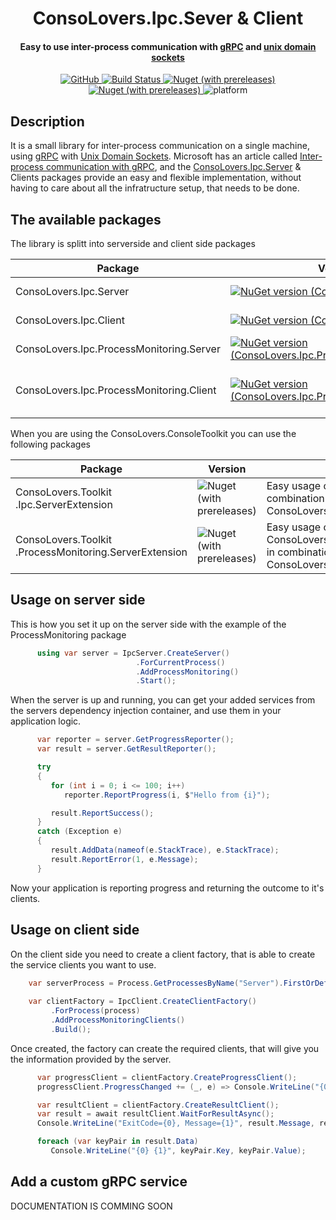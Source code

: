 <h1 align="center">ConsoLovers.Ipc.Sever & Client</h1>
<h4 align="center">Easy to use inter-process communication with <a href="https://grpc.io">gRPC</a> and <a href="https://de.wikipedia.org/wiki/Unix_Domain_Socket">unix domain sockets</a></h4>

<div align="center">
  <!-- License -->
    <a href="https://github.com/bramerdaniel/ConsoLovers.Ipc/blob/15d081396399fe773bb072f5b3e6a7102549aaf0/LICENSE">
      <img alt="GitHub" src="https://img.shields.io/github/license/bramerdaniel/ConsoLovers.Ipc?style=flat">
    </a>

  <!-- Build Status -->
  <a href="[https://travis-ci.org/choojs/choo](https://github.com/bramerdaniel/ConsoLovers.Ipc/actions/workflows/ConsoLovers.Ipc.yml)">
    <img src="https://github.com/bramerdaniel/ConsoLovers.Ipc/actions/workflows/ConsoLovers.Ipc.yml/badge.svg?branch=master" alt="Build Status" />
  </a>
  
   <!-- Server nuget package -->
  <a href="https://www.nuget.org/packages/ConsoLovers.Ipc.Server">
     <img alt="Nuget (with prereleases)" src="https://img.shields.io/nuget/vpre/ConsoLovers.Ipc.Server?label=nuget%20%28Sever%29">
  </a>
  
  <!-- Client nuget package -->
   <a href="https://www.nuget.org/packages/ConsoLovers.Ipc.Client">
     <img alt="Nuget (with prereleases)" src="https://img.shields.io/nuget/vpre/ConsoLovers.Ipc.Client?label=nuget%20%28Client%29">
   </a>

  
  <img alt="platform" src="https://img.shields.io/badge/platform-win%20%7C%20linux-blue">
</div>



## Description
It is a small library for inter-process communication on a single machine,
using [gRPC](https://grpc.io/) with [Unix Domain Sockets](https://de.wikipedia.org/wiki/Unix_Domain_Socket).
Microsoft has an article called [Inter-process communication with gRPC](https://learn.microsoft.com/en-us/aspnet/core/grpc/interprocess?view=aspnetcore-6.0#configure-unix-domain-sockets),
and the [ConsoLovers.Ipc.Server](https://www.nuget.org/packages/ConsoLovers.Ipc.Server) & Clients packages provide an easy and flexible implementation, 
without having to care about all the infratructure setup, that needs to be done.

## The available packages

The library is splitt into serverside and client side packages 

Package  | Version | Description
-------- | -------- | --------
ConsoLovers.Ipc.Server   | [![NuGet version (ConsoLovers.Ipc.Server)](https://img.shields.io/nuget/v/ConsoLovers.Ipc.Server.svg?style=flat)](https://www.nuget.org/packages/ConsoLovers.Ipc.Server/) | Package for the process that hosts the gRPC server
ConsoLovers.Ipc.Client   | [![NuGet version (ConsoLovers.Ipc.Client)](https://img.shields.io/nuget/v/ConsoLovers.Ipc.Client.svg?style=flat)](https://www.nuget.org/packages/ConsoLovers.Ipc.Client/)  | Package for a client process that wants to communicate with a server 
ConsoLovers.Ipc.ProcessMonitoring.Server   | [![NuGet version (ConsoLovers.Ipc.ProcessMonitoring.Server)](https://img.shields.io/nuget/v/ConsoLovers.Ipc.ProcessMonitoring.Server.svg?style=flat)](https://www.nuget.org/packages/ConsoLovers.Ipc.ProcessMonitoring.Server/) | Server package for a process that should be monitored
ConsoLovers.Ipc.ProcessMonitoring.Client   | [![NuGet version (ConsoLovers.Ipc.ProcessMonitoring.Client)](https://img.shields.io/nuget/v/ConsoLovers.Ipc.ProcessMonitoring.Client.svg?style=flat)](https://www.nuget.org/packages/ConsoLovers.Ipc.ProcessMonitoring.Client/)  | Client package for applications that want to monitor processes hosting the ConsoLovers.Ipc.ProcessMonitoring.Server package services

When you are using the ConsoLovers.ConsoleToolkit you can use the following packages

Package  | Version | Description
-------- | -------- | --------
ConsoLovers.Toolkit   .Ipc.ServerExtension   | ![Nuget (with prereleases)](https://img.shields.io/nuget/vpre/ConsoLovers.Toolkit.Ipc.ServerExtension?style=plastic) | Easy usage of the ConsoLovers.Ipc.Server combination with the ConsoLovers.ConsoleToolkit.Core
ConsoLovers.Toolkit   .ProcessMonitoring.ServerExtension  | ![Nuget (with prereleases)](https://img.shields.io/nuget/vpre/ConsoLovers.Toolkit.ProcessMonitoring.ServerExtension?style=plastic)| Easy usage of the ConsoLovers.Ipc.ProcessMonitoring.Server in combination with the ConsoLovers.ConsoleToolkit.Core







## Usage on server side
This is how you set it up on the server side with the example of the ProcessMonitoring package

```C#
      using var server = IpcServer.CreateServer()
                            .ForCurrentProcess()
                            .AddProcessMonitoring()
                            .Start();
```

When the server is up and running, you can get your added services from the servers
dependency injection container, and use them in your application logic.

```C#
      var reporter = server.GetProgressReporter();
      var result = server.GetResultReporter();

      try
      {
         for (int i = 0; i <= 100; i++)
            reporter.ReportProgress(i, $"Hello from {i}");

         result.ReportSuccess();
      }
      catch (Exception e)
      {
         result.AddData(nameof(e.StackTrace), e.StackTrace);
         result.ReportError(1, e.Message);
      }
```

Now your application is reporting progress and returning the outcome to it's clients.

## Usage on client side

On the client side you need to create a client factory, 
that is able to create the service clients you want to use.

```C#
    var serverProcess = Process.GetProcessesByName("Server").FirstOrDefault();
    
    var clientFactory = IpcClient.CreateClientFactory()
         .ForProcess(process)
         .AddProcessMonitoringClients()
         .Build();
```

Once created, the factory can create the required clients,
that will give you the information provided by the server.

```C#
      var progressClient = clientFactory.CreateProgressClient();
      progressClient.ProgressChanged += (_, e) => Console.WriteLine("{0}% {1}", e.Percentage, e.Message);

      var resultClient = clientFactory.CreateResultClient();
      var result = await resultClient.WaitForResultAsync();
      Console.WriteLine("ExitCode={0}, Message={1}", result.Message, result.ExitCode);

      foreach (var keyPair in result.Data)
         Console.WriteLine("{0} {1}", keyPair.Key, keyPair.Value);
```

## Add a custom gRPC service
DOCUMENTATION IS COMMING SOON
